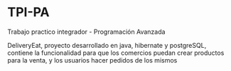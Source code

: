 # TPI-PA
Trabajo practico integrador - Programación Avanzada

DeliveryEat, proyecto desarrollado en java, hibernate y postgreSQL, 
contiene la funcionalidad para que los comercios puedan crear productos para la venta, y los usuarios hacer pedidos de los mismos
